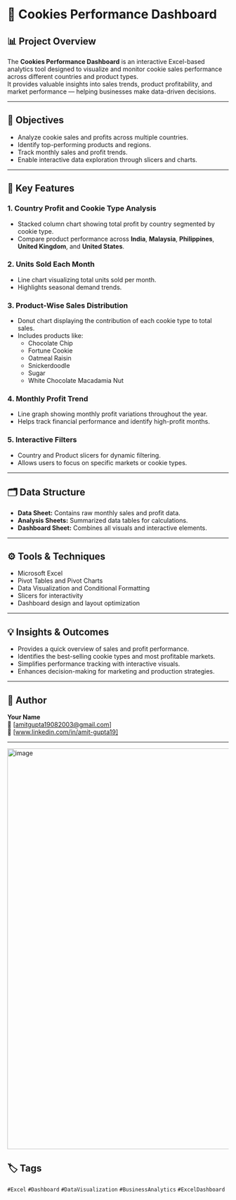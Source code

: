 # 🍪 Cookies Performance Dashboard

## 📊 Project Overview
The **Cookies Performance Dashboard** is an interactive Excel-based analytics tool designed to visualize and monitor cookie sales performance across different countries and product types.  
It provides valuable insights into sales trends, product profitability, and market performance — helping businesses make data-driven decisions.

---

## 🎯 Objectives
- Analyze cookie sales and profits across multiple countries.  
- Identify top-performing products and regions.  
- Track monthly sales and profit trends.  
- Enable interactive data exploration through slicers and charts.

---

## 🧩 Key Features
### 1. **Country Profit and Cookie Type Analysis**
- Stacked column chart showing total profit by country segmented by cookie type.  
- Compare product performance across **India**, **Malaysia**, **Philippines**, **United Kingdom**, and **United States**.

### 2. **Units Sold Each Month**
- Line chart visualizing total units sold per month.  
- Highlights seasonal demand trends.

### 3. **Product-Wise Sales Distribution**
- Donut chart displaying the contribution of each cookie type to total sales.  
- Includes products like:
  - Chocolate Chip  
  - Fortune Cookie  
  - Oatmeal Raisin  
  - Snickerdoodle  
  - Sugar  
  - White Chocolate Macadamia Nut  

### 4. **Monthly Profit Trend**
- Line graph showing monthly profit variations throughout the year.  
- Helps track financial performance and identify high-profit months.

### 5. **Interactive Filters**
- Country and Product slicers for dynamic filtering.  
- Allows users to focus on specific markets or cookie types.

---

## 🗂️ Data Structure
- **Data Sheet:** Contains raw monthly sales and profit data.  
- **Analysis Sheets:** Summarized data tables for calculations.  
- **Dashboard Sheet:** Combines all visuals and interactive elements.

---

## ⚙️ Tools & Techniques
- Microsoft Excel  
- Pivot Tables and Pivot Charts  
- Data Visualization and Conditional Formatting  
- Slicers for interactivity  
- Dashboard design and layout optimization  

---

## 💡 Insights & Outcomes
- Provides a quick overview of sales and profit performance.  
- Identifies the best-selling cookie types and most profitable markets.  
- Simplifies performance tracking with interactive visuals.  
- Enhances decision-making for marketing and production strategies.

---

## 🧠 Author
**Your Name**  
📧 [amitgupta19082003@gmail.com]  
💼 [www.linkedin.com/in/amit-gupta19]

---
<img width="1903" height="911" alt="image" src="https://github.com/user-attachments/assets/9d540af4-8f6b-4393-9ee4-a58506dc1240" />


## 🏷️ Tags
`#Excel` `#Dashboard` `#DataVisualization` `#BusinessAnalytics` `#ExcelDashboard`
